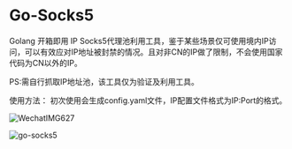# Go-Socks5
Golang 开箱即用 IP Socks5代理池利用工具，鉴于某些场景仅可使用境内IP访问，可以有效应对IP地址被封禁的情况。且对非CN的IP做了限制，不会使用国家代码为CN以外的IP。  

PS:需自行抓取IP地址池，该工具仅为验证及利用工具。  
  
  
  
使用方法：
初次使用会生成config.yaml文件，IP配置文件格式为IP:Port的格式。  

![WechatIMG627](https://github.com/AoJ0c1/Go-Socks5/assets/143869043/a13584c4-0b0a-411b-8956-e00d0e3612e5)  


![go-socks5](https://github.com/AoJ0c1/Go-Socks5/assets/143869043/a39a0414-adbf-4770-88ad-ba1cbd22fc3c)








